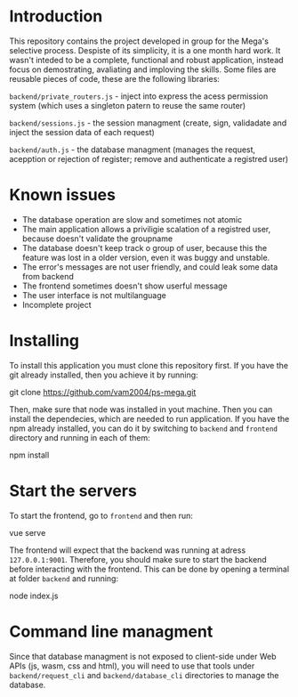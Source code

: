 # Introduction
This repository contains the project developed in group for the Mega's selective process. Despiste of its simplicity, it is a one month hard work. 
It wasn't inteded to be a complete, functional and robust application, instead focus on demostrating, avaliating and imploving the skills. 
Some files are reusable pieces of code, these are the following libraries:

  `backend/private_routers.js` - inject into express the acess permission system (which uses a singleton patern to reuse the same router)
  
  `backend/sessions.js` - the session managment (create, sign, validadate and inject the session data of each request)
  
  `backend/auth.js` - the database managment (manages the request, acepption or rejection of register; remove and authenticate a registred user)
 
 # Known issues
  - The database operation are slow and sometimes not atomic
  - The main application allows a priviligie scalation of a registred user, because doesn't validate the groupname
  - The database doesn't keep track o group of user, because this the feature was lost in a older version, even it was buggy and unstable.
  - The error's messages are not user friendly, and could leak some data from backend
  - The frontend sometimes doesn't show userful message
  - The user interface is not multilanguage
  - Incomplete project
 
# Installing
To install this application you must clone this repository first. If you have the git already installed, then you achieve it by running:

git clone https://github.com/vam2004/ps-mega.git

Then, make sure that node was installed in yout machine. Then you can install the dependecies, which are needed to run application. If you have the npm already installed, you can do it by switching to `backend` and `frontend` directory and running in each of them:

npm install

# Start the servers
To start the frontend, go to `frontend` and then run:

  vue serve
  
 The frontend will expect that the backend was running at adress `127.0.0.1:9001`. Therefore, you should make sure to start the backend 
 before interacting with the frontend. This can be done by opening a terminal at folder `backend` and running:
 
 node index.js
 
# Command line managment

Since that database managment is not exposed to client-side under Web APIs (js, wasm, css and html), you will need to use that tools under `backend/request_cli` and `backend/database_cli` directories to manage the database.
